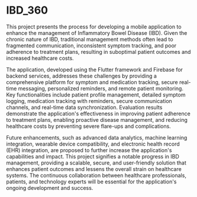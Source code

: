 # IBD_360


This project presents the process for developing a mobile application to enhance the management of Inflammatory Bowel Disease (IBD). Given the chronic nature of IBD, traditional management methods often lead to fragmented communication, inconsistent symptom tracking, and poor adherence to treatment plans, resulting in suboptimal patient outcomes and increased healthcare costs. 

The application, developed using the Flutter framework and Firebase for backend services, addresses these challenges by providing a comprehensive platform for symptom and medication tracking, secure real-time messaging, personalized reminders, and remote patient monitoring. Key functionalities include patient profile management, detailed symptom logging, medication tracking with reminders, secure communication channels, and real-time data synchronization. Evaluation results demonstrate the application's effectiveness in improving patient adherence to treatment plans, enabling proactive disease management, and reducing healthcare costs by preventing severe flare-ups and complications. 

Future enhancements, such as advanced data analytics, machine learning integration, wearable device compatibility, and electronic health record (EHR) integration, are proposed to further increase the application's capabilities and impact. This project signifies a notable progress in IBD management, providing a scalable, secure, and user-friendly solution that enhances patient outcomes and lessens the overall strain on healthcare systems. The continuous collaboration between healthcare professionals, patients, and technology experts will be essential for the application's ongoing development and success.

